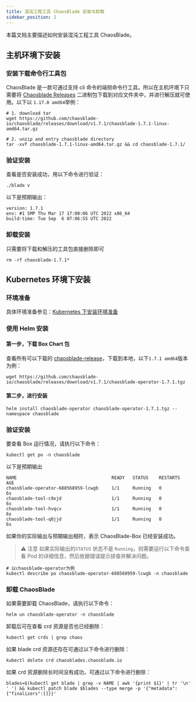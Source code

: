 ```yaml
---
title: 混沌工程工具 ChaosBlade 安装与卸载
sidebar_position: 2
---
```


本篇文档主要描述如何安装混沌工程工具 ChaosBlade。

## 主机环境下安装

### 安装下载命令行工具包

ChaosBlade 是一款可通过支持 cli 命令的端侧命令行工具。所以在主机环境下只需要将 [Chaosblade Releases](https://github.com/chaosblade-io/chaosblade/releases) 二进制包下载到对应文件夹中，并进行解压就可使用。以下以 `1.17.0 amd64`举例：

```shell
# 1. download tar
wget https://github.com/chaosblade-io/chaosblade/releases/download/v1.7.1/chaosblade-1.7.1-linux-amd64.tar.gz

# 2. unzip and entry chaosblade directory
tar -xvf chaosblade-1.7.1-linux-amd64.tar.gz && cd chaosblade-1.7.1/
```

### 验证安装

查看是否安装成功，用以下命令进行验证：

```shell
./blade v
```

以下是预期输出：

```shell
version: 1.7.1
env: #1 SMP Thu Mar 17 17:08:06 UTC 2022 x86_64
build-time: Tue Sep  6 07:06:55 UTC 2022
```

### 卸载安装

只需要将下载和解压的工具包直接删除即可

```shell
rm -rf chaosblade-1.7.1*
```

## Kubernetes 环境下安装

### 环境准备

具体环境准备参见：[Kubernetes 下安装环境准备](./environment-prepare.md/#kubernetes下安装环境准备)

### 使用 Helm 安装

#### 第一步，下载 Box Chart 包

查看所有可以下载的 [chaosblade-release](https://github.com/chaosblade-io/chaosblade/releases)，下载到本地，以下`1.7.1 amd64`版本为例：

```shell
wget https://github.com/chaosblade-io/chaosblade/releases/download/v1.7.1/chaosblade-operator-1.7.1.tgz
```

#### 第二步，进行安装

```shell
helm install chaosblade-operator chaosblade-operator-1.7.1.tgz --namespace chaosblade
```

### 验证安装

要查看 Box 运行情况，请执行以下命令：

```shell
kubectl get po -n chaosblade
```

以下是预期输出

```shell
NAME                                    READY   STATUS    RESTARTS   AGE
chaosblade-operator-688568959-lcwgb     1/1     Running   0          6s
chaosblade-tool-c9xjd                   1/1     Running   0          6s
chaosblade-tool-hvqcv                   1/1     Running   0          6s
chaosblade-tool-q8jjd                   1/1     Running   0          6s
```

如果你的实际输出与预期输出相符，表示 ChaosBlade-Box 已经安装成功。

> ⚠️ 注意
> 如果实际输出的`STATUS` 状态不是 `Running`，则需要运行以下命令查看 Pod 的详细信息，然后依据错误提示排查并解决问题。

```shell
# 以chaosblade-operator为例
kubectl describe po chaosblade-operator-688568959-lcwgb -n chaosblade
```

### 卸载 ChaosBlade

如果需要卸载 ChaosBlade，请执行以下命令：

```shell
helm un chaosblade-operator -n chaosblade
```

卸载后可在查看 crd 资源是否也已经删除：

```shell
kubectl get crds | grep chaos
```

如果 blade crd 资源还存在可通过以下命令进行删除：

```shell
kubectl delete crd chaosblades.chaosblade.io
```

如果 crd 资源删除长时间没有成功，可通过以下命令进行删除：

```shell
blades=$(kubectl get blade | grep -v NAME | awk '{print $1}' | tr '\n' ' ') && kubectl patch blade $blades --type merge -p '{"metadata":{"finalizers":[]}}'
```
